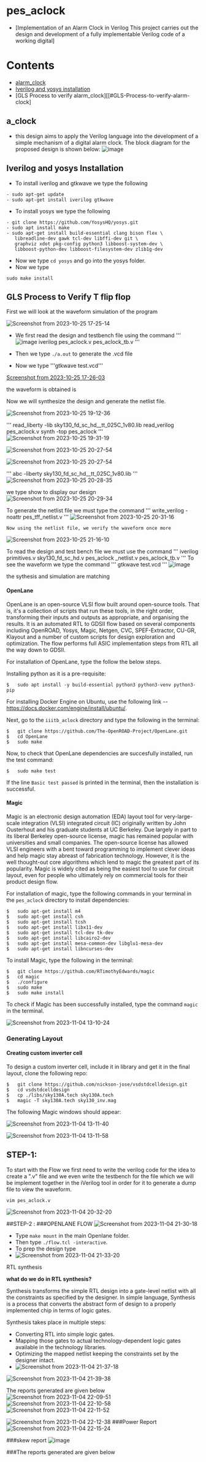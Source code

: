 
# pes_aclock
  - [Implementation of an Alarm Clock in Verilog This project carries out the design and development of a fully implementable Verilog code of a working digital]
# Contents
- [alarm_clock](#alram_clock_introduction)
 - [Iverilog and yosys installation](#iverilog-and-yosys-installation)
  - [GLS Process to verify alarm_clock][[#GLS-Process-to-verify-alarm-clock]

 
 ## a_clock
-  this design aims to apply the Verilog language into the
   development of a simple mechanism of a digital alarm clock. The block diagram for     the proposed design is shown below:
![image](https://github.com/Shrachinag/pes_alarm_clock/assets/119600435/d0b1b999-e0fd-41db-a91b-dc57ccb1f58d)

## Iverilog and yosys Installation
- To install iverilog and gtkwave we type the following
```
- sudo apt-get update
- sudo apt-get install iverilog gtkwave
```

- To install yosys we type the following
```
- git clone https://github.com/YosysHQ/yosys.git
- sudo apt install make
- sudo apt-get install build-essential clang bison flex \
   libreadline-dev gawk tcl-dev libffi-dev git \
   graphviz xdot pkg-config python3 libboost-system-dev \
   libboost-python-dev libboost-filesystem-dev zlib1g-dev
```

- Now we type ```cd yosys``` and go into the yosys folder.
- Now we type
```
sudo make install
```
## GLS Process to Verify T flip flop


First we will look at the waveform simulation of the program 

![Screenshot from 2023-10-25 17-25-14](https://github.com/Shrachinag/pes_alarm_clock/assets/119600435/9c1feff8-f0c3-41bb-8635-6c4654aff1d6)
- We first read the design and testbench file using the command
'''
![image](https://github.com/Shrachinag/pes_alarm_clock/assets/119600435/9da88444-9ae0-41ce-b134-b446e46da5cd)
iverilog pes_aclock.v pes_aclock_tb.v
'''

- Then we type ```./a.out```
 to generate the .vcd file
- Now we type
'''gtkwave test.vcd'''


[Screenshot from 2023-10-25 17-26-03](https://github.com/Shrachinag/pes_alarm_clock/assets/119600435/90cdaa7d-fa19-417b-a3f8-fa0cb366e30e)

the waveform is obtained is 


Now we will synthesize the design and generate the netlist file.

![Screenshot from 2023-10-25 19-12-36](https://github.com/Shrachinag/pes_alarm_clock/assets/119600435/02fa9693-09e8-4b6e-8393-9c2b5f5bdff3)

'''
read_liberty -lib sky130_fd_sc_hd__tt_025C_1v80.lib
read_verilog pes_aclock.v
synth -top pes_aclock
'''
![Screenshot from 2023-10-25 19-31-19](https://github.com/Shrachinag/pes_alarm_clock/assets/119600435/acc13294-3573-448f-bd28-e34e75deb53f)

![Screenshot from 2023-10-25 20-27-54](https://github.com/Shrachinag/pes_alarm_clock/assets/119600435/2b6cdac8-1580-40b0-b3c2-86e0bde7181b)

![Screenshot from 2023-10-25 20-27-54](https://github.com/Shrachinag/pes_alarm_clock/assets/119600435/8df5b320-eb67-4808-a0f0-0069eadcb9eb)

'''
abc -liberty sky130_fd_sc_hd__tt_025C_1v80.lib
'''
![Screenshot from 2023-10-25 20-28-35](https://github.com/Shrachinag/pes_alarm_clock/assets/119600435/e1aba18a-9a6f-481c-b395-db6ce4518f70)


we type show to display our design
![Screenshot from 2023-10-25 20-29-34](https://github.com/Shrachinag/pes_alarm_clock/assets/119600435/2d79e2bf-8179-4162-a6ab-5f5cdb1e693d)



To generate the netlist file we must type the command
'''
write_verilog -noattr pes_tff_netlist.v
'''
![Screenshot from 2023-10-25 20-31-16](https://github.com/Shrachinag/pes_alarm_clock/assets/119600435/571bdbe8-9c31-4cf9-8343-2a41c04a33ca)

    Now using the netlist file, we verify the waveform once more

![Screenshot from 2023-10-25 21-16-10](https://github.com/Shrachinag/pes_alarm_clock/assets/119600435/85bb7fce-3dba-4bfe-8a8a-00e31c855082)

To read the design and test bench file we must use the command
'''
iverilog primitives.v sky130_fd_sc_hd.v pes_aclock _netlist.v pes_aclock_tb.v
'''
To see the waveform we type the command
'''
gtkwave test.vcd
'''
![image](https://github.com/Shrachinag/pes_alarm_clock/assets/119600435/83412427-69b3-404f-a661-cb15d1af2b0d)


the sythesis and simulation are matching


#### OpenLane
OpenLane is an open-source VLSI flow built around open-source tools. That is, it's a collection of scripts that run these tools, in the right order, transforming their inputs and outputs as appropriate, and organising the results. It is an automated RTL to GDSII flow based on several components including OpenROAD, Yosys, Magic, Netgen, CVC, SPEF-Extractor, CU-GR, Klayout and a number of custom scripts for design exploration and optimization. The flow performs full ASIC implementation steps from RTL all the way down to GDSII.

For installation of OpenLane, type the follow the below steps.

Installing python as it is a pre-requisite:
```
$   sudo apt install -y build-essential python3 python3-venv python3-pip
```
For installing Docker Engine on Ubuntu, use the following link -- https://docs.docker.com/engine/install/ubuntu/.

Next, go to the `iiitb_aclock` directory and type the following in the terminal:

```
$   git clone https://github.com/The-OpenROAD-Project/OpenLane.git
$   cd OpenLane
$   sudo make
```

Now, to check that OpenLane dependencies are succesfully installed, run the test command:

```
$   sudo make test
```
If the line `Basic test passed` is printed in the terminal, then the installation is successful.

#### Magic
Magic is an electronic design automation (EDA) layout tool for very-large-scale integration (VLSI) integrated circuit (IC) originally written by John Ousterhout and his graduate students at UC Berkeley. Due largely in part to its liberal Berkeley open-source license, magic has remained popular with universities and small companies. The open-source license has allowed VLSI engineers with a bent toward programming to implement clever ideas and help magic stay abreast of fabrication technology. However, it is the well thought-out core algorithms which lend to magic the greatest part of its popularity. Magic is widely cited as being the easiest tool to use for circuit layout, even for people who ultimately rely on commercial tools for their product design flow.

For installation of magic, type the following commands in your terminal in the `pes_aclock` directory to install dependencies:
```
$   sudo apt-get install m4
$   sudo apt-get install csh
$   sudo apt-get install tcsh
$   sudo apt-get install libx11-dev
$   sudo apt-get install tcl-dev tk-dev
$   sudo apt-get install libcairo2-dev
$   sudo apt-get install mesa-common-dev libglu1-mesa-dev
$   sudo apt-get install libncurses-dev
```

To install Magic, type the following in the terminal:
```
$   git clone https://github.com/RTimothyEdwards/magic
$   cd magic
$   ./configure
$   sudo make
$   sudo make install
```
To check if Magic has been successfully installed, type the command `magic` in the terminal.

![Screenshot from 2023-11-04 13-10-24](https://github.com/Shrachinag/pes_alarm_clock/assets/119600435/59a4eebc-3e5a-4258-b4b5-1cdcac46a128)

### Generating Layout
#### Creating custom inverter cell
To design a custom inverter cell, include it in library and get it in the final layout, clone the following repo:
```
$   git clone https://github.com/nickson-jose/vsdstdcelldesign.git
$   cd vsdstdcelldesign
$   cp ./libs/sky130A.tech sky130A.tech
$   magic -T sky130A.tech sky130_inv.mag
```
The following Magic windows should appear:


![Screenshot from 2023-11-04 13-11-40](https://github.com/Shrachinag/pes_alarm_clock/assets/119600435/903fd1fb-c735-4a5b-a27c-68e4a250d8de)

![Screenshot from 2023-11-04 13-11-58](https://github.com/Shrachinag/pes_alarm_clock/assets/119600435/9280f2a4-4238-407d-8f9e-5f8444b26e0b)

## STEP-1:

To start with the Flow we first need to write the verilog code for the idea to create a ".v" file and we even write the testbench for the file which we will be implement together in the iVerilog tool in order for it to generate a dump file to view the waveform.

`vim pes_aclock.v`

![Screenshot from 2023-11-04 20-32-20](https://github.com/Shrachinag/pes_alarm_clock/assets/119600435/92bcb292-0835-4eb4-862b-f5163929dbb0)

##STEP-2 :
###OPENLANE FLOW
![Screenshot from 2023-11-04 21-30-18](https://github.com/Shrachinag/pes_alarm_clock/assets/119600435/60908d9b-abbf-4677-8b3d-398abb5babe6)


- Type ```make mount``` in the main Openlane folder.
- Then type ```./flow.tcl -interactive```.
- To prep the design type
- ![Screenshot from 2023-11-04 21-33-20](https://github.com/Shrachinag/pes_alarm_clock/assets/119600435/488a3ac7-eb45-415e-bc14-c9631f93376c)

RTL synthesis

**what do we do in RTL synthesis?**

Synthesis transforms the simple RTL design into a gate-level netlist with all the constraints as specified by the designer. In simple language, Synthesis is a process that converts the abstract form of design to a properly implemented chip in terms of logic gates.

Synthesis takes place in multiple steps:
-   Converting RTL into simple logic gates.
-   Mapping those gates to actual technology-dependent logic gates available in the technology libraries.
-   Optimizing the mapped netlist keeping the constraints set by the designer intact.
-   ![Screenshot from 2023-11-04 21-37-18](https://github.com/Shrachinag/pes_alarm_clock/assets/119600435/345d20a2-5758-46cf-bd45-b31a4152f2dd)


![Screenshot from 2023-11-04 21-39-38](https://github.com/Shrachinag/pes_alarm_clock/assets/119600435/569be1dd-1a65-4e18-a21d-3c50c456a03c)



The reports generated are given below
![Screenshot from 2023-11-04 22-09-51](https://github.com/Shrachinag/pes_alarm_clock/assets/119600435/13354b7c-7121-499e-a474-231e6cad0a0e)
![Screenshot from 2023-11-04 22-10-58](https://github.com/Shrachinag/pes_alarm_clock/assets/119600435/3b261e32-01dd-4f10-a1a7-f3be6117c05c)
![Screenshot from 2023-11-04 22-11-52](https://github.com/Shrachinag/pes_alarm_clock/assets/119600435/e9a39e85-b43b-4299-8851-0383dd018933)

![Screenshot from 2023-11-04 22-12-38](https://github.com/Shrachinag/pes_alarm_clock/assets/119600435/52e953ab-09b9-48a8-9ec7-1a8554d2d4df)
###Power Report
![Screenshot from 2023-11-04 22-15-24](https://github.com/Shrachinag/pes_alarm_clock/assets/119600435/d9630c32-ab83-44d6-b243-4d0c019084d0)

###skew report 
![image](https://github.com/Shrachinag/pes_alarm_clock/assets/119600435/85fc3c69-ccc1-41f8-ad98-ee250878c4ca)


###The reports generated are given below











